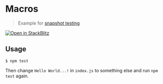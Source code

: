 # Macros

> Example for [snapshot testing](https://github.com/avajs/ava/blob/main/docs/04-snapshot-testing.md)

[![Open in StackBlitz](https://developer.stackblitz.com/img/open_in_stackblitz.svg)](https://stackblitz.com/github/avajs/ava/tree/main/examples/snapshot-testing?file=index.js&terminal=test&view=editor)


## Usage

```
$ npm test
```

Then change `Hello World...!` in `index.js` to something else and run `npm test` again.
